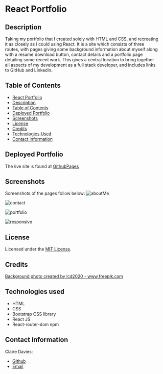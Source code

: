 # React Portfolio

## Description
Taking my portfolio that I created solely with HTML and CSS, and recreating it as closely as I could using React.  It is a site which consists of three routes,  with pages giving some background information about myself along with a resume download button, contact details and a portfolio page detailing some recent work.  This gives a central location to bring together all aspects of my development as a full stack developer, and includes links to GitHub and LinkedIn.


## Table of Contents
  - [React Portfolio](#react-portfolio)
  - [Description](##description)
  - [Table of Contents](##table-of-contents)
  - [Deployed Portfolio](##deployed-portfolio)
  - [Screenshots](##screenshots)
  - [License](##license)
  - [Credits](##credits)
  - [Technologies Used](##technologies-used)
  - [Contact Information](##contact-information)



## Deployed Portfolio 

The live site is found at [GithubPages](https://clairemdavies.github.io/portfolio/) 

## Screenshots

Screenshots of the pages follow below: 
![aboutMe](../react-portfolio/src/img/react-portfolio-about-me.png)

![contact](../react-portfolio/src/img/react-portfolio-contact.png) 

![portfolio](../react-portfolio/src/img/react-portfolio.png) 

![responsive](../react-portfolio/src/img/react-portfolio-responsive.png)

  
## License 
Licensed under the [MIT License](LICENSE).

## Credits
<a href="https://www.freepik.com/photos/background">Background photo created by lcd2020 - www.freepik.com</a>

## Technologies used 
- HTML
- CSS
- Bootstrap CSS library
- React JS
- React-router-dom npm

## Contact information
Claire Davies:  

- [Github](https://github.com/ClaireMDavies) 
- [Email](mailto:claire.davies@junitech.com)